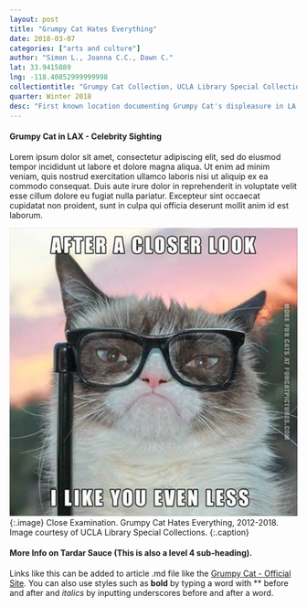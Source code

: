 ```yaml
---
layout: post
title: "Grumpy Cat Hates Everything"
date: 2018-03-07
categories: ["arts and culture"]
author: "Simon L., Joanna C.C., Dawn C."
lat: 33.9415889
lng: -118.40852999999998
collectiontitle: "Grumpy Cat Collection, UCLA Library Special Collections"
quarter: Winter 2018
desc: "First known location documenting Grumpy Cat's displeasure in LA."
---
```

#### Grumpy Cat in LAX - Celebrity Sighting
Lorem ipsum dolor sit amet, consectetur adipiscing elit, sed do eiusmod tempor incididunt ut labore et dolore magna aliqua. Ut enim ad minim veniam, quis nostrud exercitation ullamco laboris nisi ut aliquip ex ea commodo consequat. Duis aute irure dolor in reprehenderit in voluptate velit esse cillum dolore eu fugiat nulla pariatur. Excepteur sint occaecat cupidatat non proident, sunt in culpa qui officia deserunt mollit anim id est laborum.

![Photograph of Grumpy Cat with fake magnifying eyeglasses.](images/grumpy.jpg)
   {:.image}
Close Examination. Grumpy Cat Hates Everything, 2012-2018. Image courtesy of UCLA Library Special Collections.
   {:.caption}
   
#### More Info on Tardar Sauce (This is also a level 4 sub-heading).
Links like this can be added to article .md file like the [Grumpy Cat - Official Site](https://www.grumpycats.com/). You can also use styles such as **bold** by typing a word with ** before and after and _italics_ by inputting underscores before and after a word.
